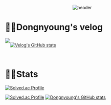 <div align="center">
  
  ![header](https://capsule-render.vercel.app/api?type=rounded&color=timeGradient&text=Hi%20I'm%20Dongnyoung%20Lee%20&animation=fadeIn&fontSize=40&fontAlignY=50&fontAlign=50&)
</div>


# 👨‍💻Dongnyoung's velog
<div style="display:flex; flex-direction:row;">
    <a href="https://velog.io/@leedo7182">
        <img src="https://img.shields.io/badge/Velog-20c997?style=for-the-badge&logo=Vimeo&logoColor=white"> 
    </a>
  
[![Velog's GitHub stats](https://velog-readme-stats.vercel.app/api?name=leedo7182)](https://github.com/Dongnyoung/velog-readme-stats)
    
</div><br>


# 👨‍💻Stats
<div>
  
  [![Solved.ac Profile](http://mazassumnida.wtf/api/mini/generate_badge?boj=leedo7182)](https://solved.ac/leedo7182)
  
  [![Solved.ac Profile](http://mazassumnida.wtf/api/v2/generate_badge?boj=leedo7182)](https://solved.ac/leedo7182/)  [![Dongnyoung's GitHub stats](https://github-readme-stats.vercel.app/api?username=Dongnyoung&include_all_commits=true&show_icons=true&theme=onedark)](https://github.com/Dongnyoung/github-readme-stats)
 
</div>
